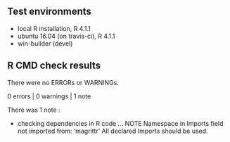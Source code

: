 ## Test environments
* local R installation, R 4.1.1
* ubuntu 16.04 (on travis-ci), R 4.1.1
* win-builder (devel)

## R CMD check results
There were no ERRORs or WARNINGs.

0 errors | 0 warnings | 1 note

There was 1 note :

* checking dependencies in R code ... NOTE
  Namespace in Imports field not imported from: ‘magrittr’
    All declared Imports should be used.

